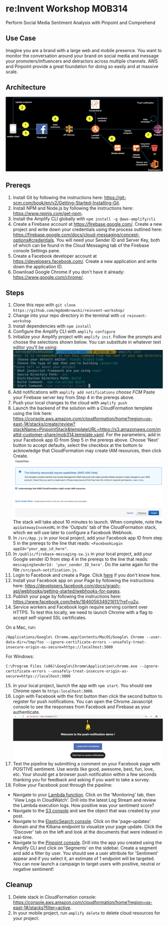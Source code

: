 # re:Invent Workshop MOB314
Perform Social Media Sentiment Analysis with Pinpoint and Comprehend

## Use Case
Imagine you are a brand with a large web and mobile presence. You want to monitor the conversation around your brand on social media and message your promoters/influencers and detractors across multiple channels. AWS and Pinpoint provide a great foundation for doing so easily and at massive scale.

## Architecture
![Screenshot](images/arch.png)

## Prereqs

1. Install Git by following the instructions here: https://git-scm.com/book/en/v2/Getting-Started-Installing-Git. 
2. Install NPM and Node.js by following the instructions here: https://www.npmjs.com/get-npm. 
3. Install the Amplify CLI globally with `npm install -g @aws-amplify/cli`
4. Create a Firebase account at https://firebase.google.com/. Create a new project and write down your credentials using the process outlined here: https://firebase.google.com/docs/cloud-messaging/concept-options#credentials. You will need your Sender ID and Server Key, both of which can be found in the Cloud Messaging tab of the Firebase console Settings pane.
5. Create a Facebook developer account at https://developers.facebook.com/. Create a new application and write down the application ID.
6. Download Google Chrome if you don't have it already: https://www.google.com/chrome/. 

## Steps

1. Clone this repo with `git clone https://github.com/mgdombrowski/reinvent-workshop/`
2. Change into your repo directory in the terminal with `cd reinvent-workshop`
3. Install dependencies with `npm install`
4. Configure the Amplify CLI with `amplify configure`
5. Initialize your Amplify project with `amplify init`. Follow the prompts and choose the selections shown below. You can substitute in whatever text editor you'll be using: 
![Screenshot](images/amplify-init.png)
6. Add notifications with `amplify add notifications`
*choose FCM*
Paste your Firebase server key from Step 4 in the prereqs above.
7. Push your local changes to the cloud with `amplify push`
8. Launch the backend of the solution with a CloudFormation template using the link here: https://console.aws.amazon.com/cloudformation/home?region=us-east-1#/stacks/create/review?stackName=PinpointStack&templateURL=https://s3.amazonaws.com/mattd-customer-share/mob314.template.yaml. For the parameters, add in your Facebook app ID from Step 5 in the prereqs above. Choose 'Next' button to accept defaults, select the checkbox at the bottom to acknowledge that CloudFormation may create IAM resources, then click Create. 
![Screenshot](images/cfn-capabilities.png)
The stack will take about 10 minutes to launch. When complete, note the `apiGatewayInvokeURL` in the 'Outputs' tab of the CloudFormation stack, which we will use later to configure a Facebook Webhook.
9. In `/src/App.js` in your local project, add your Facebook app ID from step 5 in the prereqs to the line that reads: ```<FacebookLogin appId="your_app_id_here"```.
10.  In `/public/firebase-messaging-sw.js` in your local project, add your Google sender ID from step 4 in the prereqs to the line that reads: ```messagingSenderId: 'your_sender_ID_here'```. Do the same again for the file `/src/push-notification.js`.
11.  Login to Facebook and create a Page. Click [here](https://www.facebook.com/help/104002523024878?helpref=about_content) if you don't know how.
12.  Install your Facebook app on your Page by following the instructions here: https://developers.facebook.com/docs/graph-api/webhooks/getting-started/webhooks-for-pages. 
13.  Publish your page by following the instructions here: https://www.facebook.com/help/184605634921611/?ref=u2u. 
14.  Service workers and Facebook login require serving content over HTTPS. To test this locally, we need to launch Chrome with a flag to accept self-signed SSL certificates. 

On a Mac, run: 
```
/Applications/Google\ Chrome.app/Contents/MacOS/Google\ Chrome --user-data-dir=/tmp/foo --ignore-certificate-errors --unsafely-treat-insecure-origin-as-secure=https://localhost:3000
```
For Windows:

```
C:\Program Files (x86)\Google\Chrome\Application\chrome.exe --ignore-certificate-errors --unsafely-treat-insecure-origin-as-secure=https://localhost:3000
```

15.  In your local project, launch the app with `npm start`. You should see Chrome open to `https:localhost:3000`. 
16.  Login with Facebook with the first button then click the second button to register for push notifications. You can open the Chrome Javascript console to see the responses from Facebook and Firebase as your authenticate. 
![Screenshot](images/app.png)
17.  Test the pipeline by submitting a comment on your Facebook page with POSITIVE sentiment. Use words like good, awesome, best, fun, love, etc. Your should get a browser push notification within a few seconds thanking you for feedback and asking if you want to take a survey.
18. Follow your Facebook post through the pipeline:
- Navigate to your [Lambda function](https://console.aws.amazon.com/lambda/home?region=us-east-1#/functions). Click on the 'Monitoring' tab, then 'View Logs in CloudWatch'. Drill into the latest Log Stream and review the Lambda execution logs. How positive was your sentiment score?
- Navigate to the [S3 console](https://s3.console.aws.amazon.com/s3/home?region=us-east-1) and see the object that was created by your post.
- Navigate to the [ElasticSearch console](https://console.aws.amazon.com/es/home?region=us-east-1#). Click on the 'page-updates' domain and the Kibana endpoint to visualize your page update. Click the 'Discover' tab on the left and look at the documents that were indexed in real-time.
- Navigate to the [Pinpoint console](https://console.aws.amazon.com/pinpoint/home/?region=us-east-1#/apps). Drill into the app you created using the Amplify CLI and click on 'Segments' on the sidebar. Create a segment and add a filter by user. You should see a user attribute for 'Sentiment' appear and if you select it, an estimate of 1 endpoint will be targeted. You can now launch a campaign to target users with positive, neutral or negative sentiment! 

## Cleanup

1. Delete stack in CloudFormation console: https://console.aws.amazon.com/cloudformation/home?region=us-east-1#/stacks?filter=active. 
2. In your mobile project, run `amplify delete` to delete cloud resources for your project.